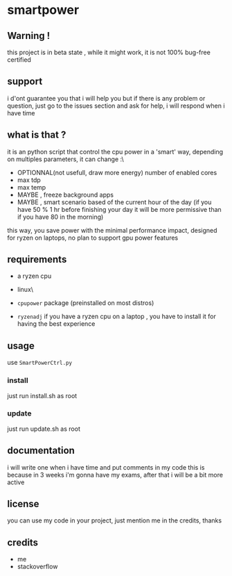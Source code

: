 # smartpower
## Warning !
this project is in beta state , while it might work, it is not 100% bug-free certified
## support
 i d'ont guarantee you that i will help you but if there is any problem or question, just go to the issues section and ask for help, i will respond when i have time
## what is that ?
it is an python script that control the cpu power in a 'smart' way, depending on multiples parameters, it can change :\
 - OPTIONNAL(not usefull, draw more energy) number of enabled cores
 - max tdp
 - max temp
 - MAYBE , freeze background apps
 - MAYBE , smart scenario based of the current hour of the day (if you have 50 % 1 hr before finishing your day it will be more permissive than if you have 80 in the morning)

this way, you save power with the minimal performance impact, designed for ryzen on laptops, no plan to support gpu power features
## requirements
- a ryzen cpu

- linux\
- `cpupower` package (preinstalled on most distros)
- `ryzenadj` if you have a ryzen cpu on a laptop , you have to install it for having the best experience
## usage
use `SmartPowerCtrl.py` 
### install
just run install.sh as root
### update
just run update.sh as root
## documentation
i will write one when i have time and put comments in my code
this is because in 3 weeks i'm gonna have my exams, after that i will be a bit more active

## license
you can use my code in your project, just mention me in the credits, thanks
## credits
- me
- stackoverflow

